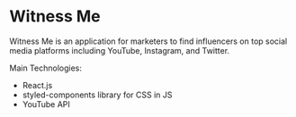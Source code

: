 # Witness Me

Witness Me is an application for marketers to find influencers on top social media platforms including YouTube, Instagram, and Twitter.

Main Technologies:
- React.js
- styled-components library for CSS in JS
- YouTube API
